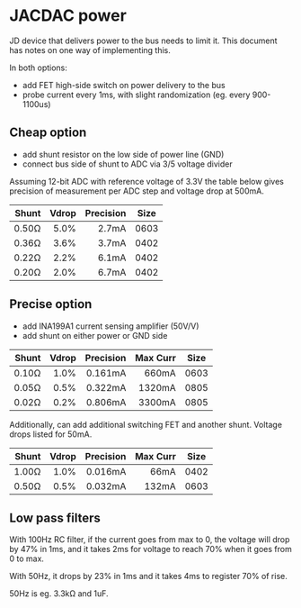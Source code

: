 # JACDAC power

JD device that delivers power to the bus needs to limit it.
This document has notes on one way of implementing this.

In both options:
* add FET high-side switch on power delivery to the bus
* probe current every 1ms, with slight randomization (eg. every 900-1100us)

## Cheap option

* add shunt resistor on the low side of power line (GND)
* connect bus side of shunt to ADC via 3/5 voltage divider

Assuming 12-bit ADC with reference voltage of 3.3V the table
below gives precision of measurement per ADC step and voltage
drop at 500mA.

Shunt | Vdrop | Precision | Size
-----:|------:|----------:|-----
0.50Ω |  5.0% |     2.7mA | 0603
0.36Ω |  3.6% |     3.7mA | 0402
0.22Ω |  2.2% |     6.1mA | 0402
0.20Ω |  2.0% |     6.7mA | 0402

## Precise option

* add INA199A1 current sensing amplifier (50V/V)
* add shunt on either power or GND side

Shunt | Vdrop | Precision | Max Curr | Size
-----:|------:|----------:|---------:|------
0.10Ω |  1.0% |   0.161mA |    660mA | 0603
0.05Ω |  0.5% |   0.322mA |   1320mA | 0805
0.02Ω |  0.2% |   0.806mA |   3300mA | 0805

Additionally, can add additional switching FET and another shunt.
Voltage drops listed for 50mA.

Shunt | Vdrop | Precision | Max Curr | Size
-----:|------:|----------:|---------:|------
1.00Ω |  1.0% |   0.016mA |     66mA | 0402
0.50Ω |  0.5% |   0.032mA |    132mA | 0603

## Low pass filters

With 100Hz RC filter, if the current goes from max to 0,
the voltage will drop by 47% in 1ms, and it takes 2ms for
voltage to reach 70% when it goes from 0 to max.

With 50Hz, it drops by 23% in 1ms and it takes 4ms to register
70% of rise.

50Hz is eg. 3.3kΩ and 1uF.

